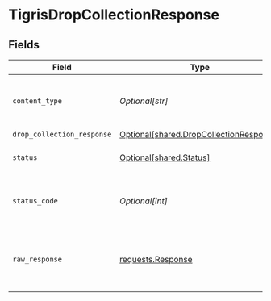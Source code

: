 # TigrisDropCollectionResponse


## Fields

| Field                                                                                        | Type                                                                                         | Required                                                                                     | Description                                                                                  |
| -------------------------------------------------------------------------------------------- | -------------------------------------------------------------------------------------------- | -------------------------------------------------------------------------------------------- | -------------------------------------------------------------------------------------------- |
| `content_type`                                                                               | *Optional[str]*                                                                              | :heavy_check_mark:                                                                           | HTTP response content type for this operation                                                |
| `drop_collection_response`                                                                   | [Optional[shared.DropCollectionResponse]](undefined/models/shared/dropcollectionresponse.md) | :heavy_minus_sign:                                                                           | OK                                                                                           |
| `status`                                                                                     | [Optional[shared.Status]](undefined/models/shared/status.md)                                 | :heavy_minus_sign:                                                                           | Default error response                                                                       |
| `status_code`                                                                                | *Optional[int]*                                                                              | :heavy_check_mark:                                                                           | HTTP response status code for this operation                                                 |
| `raw_response`                                                                               | [requests.Response](https://requests.readthedocs.io/en/latest/api/#requests.Response)        | :heavy_minus_sign:                                                                           | Raw HTTP response; suitable for custom response parsing                                      |